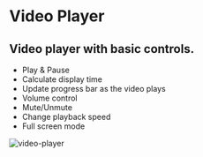 # Video Player
## Video player with basic controls.
* Play & Pause
* Calculate display time
* Update progress bar as the video plays
* Volume control
* Mute/Unmute
* Change playback speed
* Full screen mode

  
![video-player](https://i.imgur.com/qYyJLkd.jpg)


